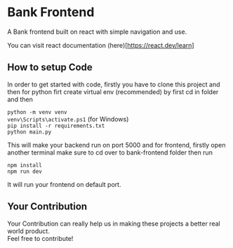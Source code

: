 # Bank Frontend  
A Bank frontend built on react with simple navigation and use.  
  
You can visit react documentation (here)[https://react.dev/learn]  
  
## How to setup Code
In order to get started with code, firstly you have to clone this project and then for python firt create virtual env (recommended) by first cd in folder and then  

`python -m venv venv`  
`venv\Scripts\activate.ps1` (for Windows)  
`pip install -r requirements.txt`  
`python main.py`  

This will make your backend run on port 5000 and for frontend, firstly open another terminal make sure to cd over to bank-frontend folder then run  

`npm install`  
`npm run dev`

It will run your frontend on default port.

## Your Contribution
Your Contribution can really help us in making these projects a better real world product.  
Feel free to contribute!
